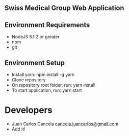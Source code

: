 ## Swiss Medical Group Web Application

## Environment Requirements

* NodeJS 8.1.2 or greater
* npm
* git

## Environment Setup

* Install yarn: npm install -g yarn
* Clone repository
* On repository root folder, run: yarn install
* To start application, run: yarn start


# Developers
* Juan Carlos Cancela <cancela.juancarlos@gmail.com>
* Add it!
